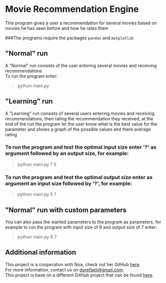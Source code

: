 # Movie Recommendation Engine

This program gives a user a recommendation for several movies based on movies he has seen before and how he rates them

###The programs require the packages `pandas` and `matplotlib`

## "Normal" run

A "Normal" run consists of the user entering several movies and receiving recommendations  
To run the program enter:
> python main.py

## "Learning" run

A "Learning" run consists of several users entering movies and receiving recommendations, then rating the
recommendation they received, at the end of the run the program let the user know what is the best value for the
parameter and shows a graph of the possible values and there average rating  
### To run the program and test the optimal input size enter '?' as argument followed by an output size, for example:
> python main.py ? 5

### To run the program and test the optimal output size enter as argument an input size followed by '?', for example:
> python main.py 5 ?

## "Normal" run with custom parameters

You can also pass the wanted parameters to the program as parameters,
for example to run the program with input size of 6 and output size of 7 enter:
> python main.py 6 7

## Additional information
This project is a cooperation with Noa, check out her GitHub [here](https://github.com/Noabbo).  
For more information, contact us on [dorefaeli@gmail.com](mailto:dorefaeli@gmail.com).  
This project is base on a different GitHub project that can be found [here](https://github.com/codeheroku/Introduction-to-Machine-Learning/blob/master/Collaborative%20Filtering/Movie%20Lens%20Collaborative%20Filtering.ipynb).